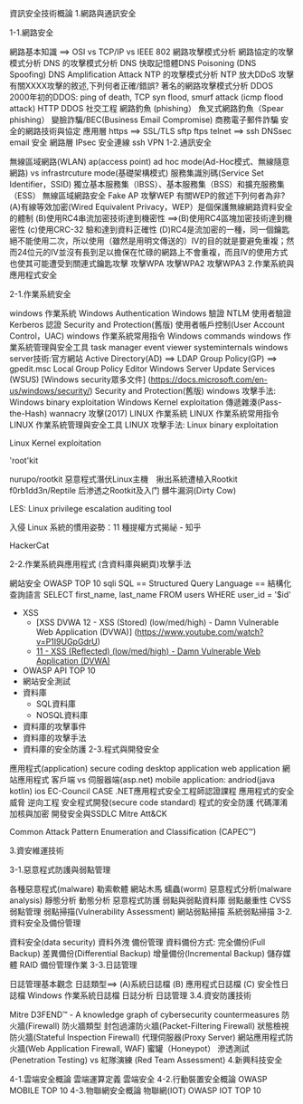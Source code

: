 資訊安全技術概論
1.網路與通訊安全

1-1.網路安全

網路基本知識 ==> OSI vs TCP/IP vs IEEE 802
網路攻擊模式分析
網路協定的攻擊模式分析
DNS 的攻擊模式分析
DNS 快取記憶體DNS Poisoning (DNS Spoofing)
DNS Amplification Attack
NTP 的攻擊模式分析
NTP 放大DDoS 攻擊
有關XXXX攻擊的敘述,下列何者正確/錯誤?
著名的網路攻擊模式分析
DDOS
2000年初的DDOS: ping of death, TCP syn flood, smurf attack (icmp flood attack)
HTTP DDOS
社交工程
網路釣魚 (phishing）
魚叉式網路釣魚（Spear phishing）
變臉詐騙/BEC(Business Email Compromise) 商務電子郵件詐騙
安全的網路技術與協定
應用層
https ==> SSL/TLS
sftp ftps
telnet ==> ssh
DNSsec
email 安全
網路層
IPsec
安全連線
ssh
VPN
1-2.通訊安全

無線區域網路(WLAN)
ap(access point)
ad hoc mode(Ad-Hoc模式、無線隨意網路) vs infrastrcuture mode(基礎架構模式)
服務集識別碼(Service Set Identifier，SSID)
獨立基本服務集（IBSS）、基本服務集（BSS）和擴充服務集（ESS）
無線區域網路安全
Fake AP
攻擊WEP
有關WEP的敘述下列何者為非?
(A)有線等效加密(Wired Equivalent Privacy，WEP）是個保護無線網路資料安全的體制
(B)使用RC4串流加密技術達到機密性 ==>(B)使用RC4區塊加密技術達到機密性
(c)使用CRC-32 驗和達到資料正確性
(D)RC4是流加密的一種，同一個鑰匙絕不能使用二次，所以使用（雖然是用明文傳送的）IV的目的就是要避免重複；然而24位元的IV並沒有長到足以擔保在忙碌的網路上不會重複，而且IV的使用方式也使其可能遭受到關連式鑰匙攻擊
攻擊WPA
攻擊WPA2
攻擊WPA3
2.作業系統與應用程式安全

2-1.作業系統安全

windows 作業系統
Windows Authentication
Windows 驗證
NTLM 使用者驗證
Kerberos 認證
Security and Protection(舊版)
使用者帳戶控制(User Account Control，UAC)
windows 作業系統常用指令 Windows commands
windows 作業系統管理與安全工具
task manager
event viewer
systeminternals
windows server技術:官方網站
Active Directory(AD) ==> LDAP
Group Policy(GP) ==> gpedit.msc Local Group Policy Editor
Windows Server Update Services (WSUS)
[Windows security眾多文件] (https://docs.microsoft.com/en-us/windows/security/)
Security and Protection(舊版)
windows 攻擊手法:
Windows binary exploitation
Windows Kernel exploitation
傳遞雜湊(Pass-the-Hash)
wannacry 攻擊(2017)
LINUX 作業系統
LINUX 作業系統常用指令
LINUX 作業系統管理與安全工具
LINUX 攻擊手法:
Linux binary exploitation

Linux Kernel exploitation

'root'kit

nurupo/rootkit
惡意程式潛伏Linux主機　揪出系統遭植入Rootkit
f0rb1dd3n/Reptile
后渗透之Rootkit及入门
髒牛漏洞(Dirty Cow)

LES: Linux privilege escalation auditing tool

入侵 Linux 系統的慣用姿勢：11 種提權方式揭祕 - 知乎

HackerCat

2-2.作業系統與應用程式 (含資料庫與網頁)攻擊手法

網站安全
OWASP TOP 10
sqli
SQL == Structured Query Language == 結構化查詢語言
SELECT first_name, last_name 
FROM users 
WHERE user_id = '$id'
  - XSS
    - [XSS DVWA 12 - XSS (Stored) (low/med/high) - Damn Vulnerable Web Application (DVWA)] (https://www.youtube.com/watch?v=P1I9UGpGdrU)
    - [11 - XSS (Reflected) (low/med/high) - Damn Vulnerable Web Application (DVWA)](https://www.youtube.com/watch?v=P1I9UGpGdrU)
- OWASP API TOP 10
- 網站安全測試 
- 資料庫
  - SQL資料庫
  - NOSQL資料庫  
- 資料庫的攻擊事件
- 資料庫的攻擊手法
- 資料庫的安全防護
2-3.程式與開發安全

應用程式(application) secure coding
desktop application
web application 網站應用程式 客戶端 vs 伺服器端(asp.net)
mobile application: andriod(java kotlin) ios
EC-Council CASE .NET應用程式安全工程師認證課程
應用程式的安全威脅
逆向工程
安全程式開發(secure code standard)
程式的安全防護
代碼渾淆
加核與加密
開發安全與SSDLC
Mitre Att&CK

Common Attack Pattern Enumeration and Classification (CAPEC™)

3.資安維運技術

3-1.惡意程式防護與弱點管理

各種惡意程式(malware)
勒索軟體
網站木馬
蠕蟲(worm)
惡意程式分析(malware analysis)
靜態分析
動態分析
惡意程式防護
弱點與弱點資料庫
弱點嚴重性 CVSS
弱點管理
弱點掃描(Vulnerability Assessment)
網站弱點掃描
系統弱點掃描
3-2.資料安全及備份管理

資料安全(data security)
資料外洩
備份管理
資料備份方式:
完全備份(Full Backup)
差異備份(Differential Backup)
增量備份(Incremental Backup)
儲存媒體
RAID
備份管理作業
3-3.日誌管理

日誌管理基本觀念
日誌類型==> (A)系統日誌檔 (B) 應用程式日誌檔 (C) 安全性日誌檔
Windows 作業系統日誌檔
日誌分析
日誌管理
3.4.資安防護技術

Mitre D3FEND™ - A knowledge graph of cybersecurity countermeasures
防火牆(Firewall)
防火牆類型
封包過濾防火牆(Packet-Filtering Firewall)
狀態檢視防火牆(Stateful Inspection Firewall)
代理伺服器(Proxy Server)
網站應用程式防火牆(Web Application Firewall, WAF)
蜜罐（Honeypot）
滲透測試(Penetration Testing) vs 紅隊演練 (Red Team Assessment)
4.新興科技安全

4-1.雲端安全概論
雲端運算定義
雲端安全
4-2.行動裝置安全概論
OWASP MOBILE TOP 10
4-3.物聯網安全概論
物聯網(IOT)
OWASP IOT TOP 10
